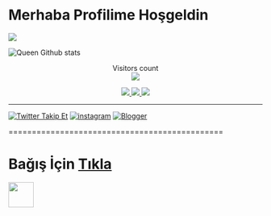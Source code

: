 <img src="https://camo.githubusercontent.com/82291b0fe831bfc6781e07fc5090cbd0a8b912bb8b8d4fec0696c881834f81ac/68747470733a2f2f70726f626f742e6d656469612f394575424971676170492e676966" width="1000" height="10">



# Merhaba Profilime Hoşgeldin


![](https://komarev.com/ghpvc/?username=coderbycanpolat&color=565f89&style=flat)

![Queen Github stats](https://github-readme-stats.vercel.app/api?username=coderbycanpolat&show_icons=true&theme=tokyonight)

<p align="center"> 
  Visitors count<br>
  <img src="https://profile-counter.glitch.me/coderbycanpolat/count.svg" />

<p align="center">
  <a href="https://github.com/coderbycanpolat">
    <img src="https://komarev.com/ghpvc/?username=coderbycanpolat&label=Profile%20views&color=ff69b4&label=Profile+Views&style=plastic">

  </a>
  <a href="https://github.com/coderbycanpolat?tab=stars">
    <img src="https://img.shields.io/github/stars/coderbycanpolat?color=ff69b4&label=Stargazers&style=plastic">

  </a>
  <a href="https://github.com/coderbycanpolat?tab=followers">
    <img src="https://img.shields.io/github/followers/coderbycanpolat?color=ff69b4&label=Followers&style=plastic">
    
 ----------------------------------------------
    
[![Twitter Takip Et](https://img.shields.io/twitter/follow/canpolatgkky?color=1DA1F2&logo=twitter&style=for-the-badge)](https://twitter.com/intent/follow?original_referer=https%3A%2F%2Fgithub.com%2Fcanpolatgkky&screen_name=canpolatgkky)
[![instagram](https://img.shields.io/badge/-Instagram-C13584?style=flat-quare&labelColor=C13584&logo=instagram&logoColor=white&https://instagram.com/canpolatgkky=https://instagram.com/canpolatgkky)](https://instagram.com/canpolatgkky) 
[![Blogger](https://img.shields.io/badge/-Blogger-FF9800?style=flat-quare&labelColor=FF9800&logo=Blogger&logoColor=white&https://canpolatgkky.blogspot.com=https://canpolatgkky.blogspot.com)](https://canpolatgkky.blogspot.com)
   

==============================================

  # Bağış İçin [Tıkla](https://telegra.ph/DESTEK-OL-04-29)
  <img src="https://media.giphy.com/media/mGcNjsfWAjY5AEZNw6/giphy.gif" width="50"></h2>

<p align="left">
  
  
  
<img src="https://camo.githubusercontent.com/82291b0fe831bfc6781e07fc5090cbd0a8b912bb8b8d4fec0696c881834f81ac/68747470733a2f2f70726f626f742e6d656469612f394575424971676170492e676966" width="1000" height="10">


